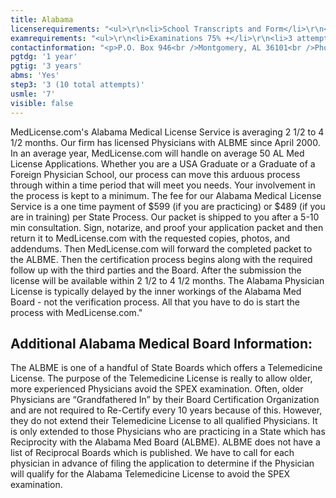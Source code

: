 ```yaml
---
title: Alabama
licenserequirements: "<ul>\r\n<li>School Transcripts and Form</li>\r\n<li>Internship/Residency/Fellowship Forms</li>\r\n<li>All State Licenses (past/present)</li>\r\n<li>Examination Scores</li>\r\n<li>Fingerprint Cards/FBI Background Check</li>\r\n<li>ECFMG (if an International Graduate)</li>\r\n</ul>"
examrequirements: "<ul>\r\n<li>Examinations 75% +</li>\r\n<li>3 attempt limit- Step 3 USMLE</li>\r\n<li>10 total attempts- USMLE</li>\r\n<li>7 year limit-USMLE</li>\r\n<li>1 year PGY for USA Grads</li>\r\n<li>3 years PGY for Non-USA Grads</li>\r\n<li>State Exam Accepted if Pre-1975</li>\r\n<li>SPEX Exam Required if not Board Certified within last 10 years</li>\r\n</ul>"
contactinformation: "<p>P.O. Box 946<br />Montgomery, AL 36101<br />Phone: (334) 242-4116<br />Fax: (334) 242-4155</p>\r\n<p><a href=\"http://www.albme.org\" target=\"_blank\" rel=\"noopener\">www.albme.org</a></p>"
pgtdg: '1 year'
pgtig: '3 years'
abms: 'Yes'
step3: '3 (10 total attempts)'
usmle: '7'
visible: false
---
```


<p>MedLicense.com's Alabama Medical License Service is averaging 2 1/2 to 4 1/2 months. Our firm has licensed Physicians with ALBME since April 2000. In an average year, MedLicense.com will handle on average 50 AL Med License Applications. Whether you are a USA Graduate or a Graduate of a Foreign Physician School, our process can move this arduous process through within a time period that will meet you needs. Your involvement in the process is kept to a minimum. The fee for our Alabama Medical License Service is a one time payment of $599 (if you are practicing) or $489 (if you are in training) per State Process. Our packet is shipped to you after a 5-10 min consultation. Sign, notarize, and proof your application packet and then return it to MedLicense.com with the requested copies, photos, and addendums. Then MedLicense.com will forward the completed packet to the ALBME. Then the certification process begins along with the required follow up with the third parties and the Board. After the submission the license will be available within 2 1/2 to 4 1/2 months. The Alabama Physician License is typically delayed by the inner workings of the Alabama Med Board - not the verification process. All that you have to do is start the process with MedLicense.com."</p>
<h2 id="mcetoc_1cdne62g41">Additional Alabama Medical Board Information:</h2>
<p>The ALBME is one of a handful of State Boards which offers a Telemedicine License. The purpose of the Telemedicine License is really to allow older, more experienced Physicians avoid the SPEX examination. Often, older Physicians are &ldquo;Grandfathered In&rdquo; by their Board Certification Organization and are not required to Re-Certify every 10 years because of this. However, they do not extend their Telemedicine License to all qualified Physicians. It is only extended to those Physicians who are practicing in a State which has Reciprocity with the Alabama Med Board (ALBME). ALBME does not have a list of Reciprocal Boards which is published. We have to call for each physician in advance of filing the application to determine if the Physician will qualify for the Alabama Telemedicine License to avoid the SPEX examination.</p>